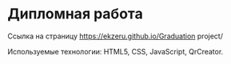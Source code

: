 # Дипломная работа

Ссылка на страницу https://ekzeru.github.io/Graduation project/

Используемые технологии: HTML5, CSS, JavaScript, QrCreator.
